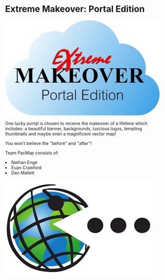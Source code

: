 <h1>Extreme Makeover: Portal Edition</h1>

![PortalMakeover.jpg](PortalMakeover.jpg)

One lucky portal is chosen to receive the makeover of a lifetime which includes: a beautiful banner, backgrounds, luscious logos, tempting thumbnails and maybe even a magnificent vector map!

You won't believe the "before" and "after"!

Team PacMap consists of:

<li>Nathan Enge</li>
<li>Euan Crawford</li>
<li>Dan Mallett</li>


![PacMapLogo.jpg](PacMapLogo.jpg)

